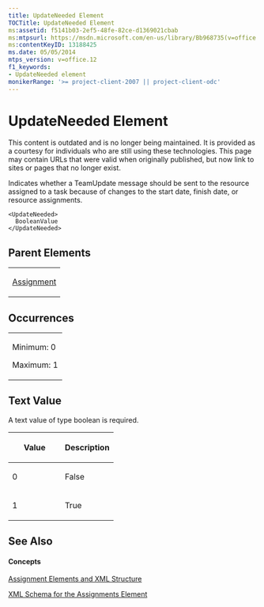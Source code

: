 ```yaml
---
title: UpdateNeeded Element
TOCTitle: UpdateNeeded Element
ms:assetid: f5141b03-2ef5-48fe-82ce-d1369021cbab
ms:mtpsurl: https://msdn.microsoft.com/en-us/library/Bb968735(v=office.12)
ms:contentKeyID: 13188425
ms.date: 05/05/2014
mtps_version: v=office.12
f1_keywords:
- UpdateNeeded element
monikerRange: '>= project-client-2007 || project-client-odc'
---
```


# UpdateNeeded Element

This content is outdated and is no longer being maintained. It is provided as a courtesy for individuals who are still using these technologies. This page may contain URLs that were valid when originally published, but now link to sites or pages that no longer exist.

Indicates whether a TeamUpdate message should be sent to the resource assigned to a task because of changes to the start date, finish date, or resource assignments.

    <UpdateNeeded>
      BooleanValue
    </UpdateNeeded>

## Parent Elements

<table>
<colgroup>
<col style="width: 100%" />
</colgroup>
<tbody>
<tr class="odd">
<td><p><a href="bb968611(v=office.12).md">Assignment</a></p></td>
</tr>
</tbody>
</table>

## Occurrences

<table>
<colgroup>
<col style="width: 100%" />
</colgroup>
<tbody>
<tr class="odd">
<td><p>Minimum: 0</p>
<p>Maximum: 1</p></td>
</tr>
</tbody>
</table>

## Text Value

A text value of type boolean is required.

<table>
<colgroup>
<col style="width: 50%" />
<col style="width: 50%" />
</colgroup>
<thead>
<tr class="header">
<th><p>Value</p></th>
<th><p>Description</p></th>
</tr>
</thead>
<tbody>
<tr class="odd">
<td><p>0</p></td>
<td><p>False</p></td>
</tr>
<tr class="even">
<td><p>1</p></td>
<td><p>True</p></td>
</tr>
</tbody>
</table>

## See Also

#### Concepts

[Assignment Elements and XML Structure](bb968738\(v=office.12\).md)

[XML Schema for the Assignments Element](bb968414\(v=office.12\).md)

